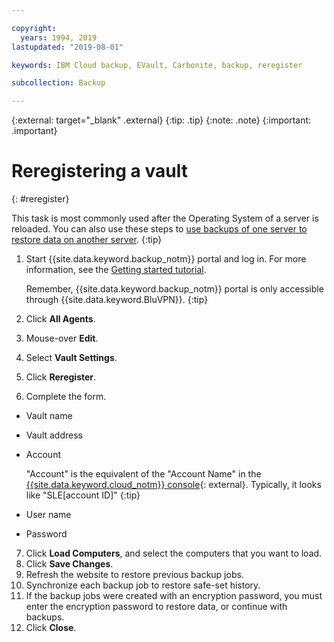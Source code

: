 ```yaml
---

copyright:
  years: 1994, 2019
lastupdated: "2019-08-01"

keywords: IBM Cloud backup, EVault, Carbonite, backup, reregister

subcollection: Backup

---
```

{:external: target="_blank" .external}
{:tip: .tip}
{:note: .note}
{:important: .important}

# Reregistering a vault
{: #reregister}

This task is most commonly used after the Operating System of a server is reloaded. You can also use these steps to [use backups of one server to restore data on another server](/docs/infrastructure/Backup?topic=Backup-restorefromotherVSI).
{:tip}

1. Start {{site.data.keyword.backup_notm}} portal and log in. For more information, see the [Getting started tutorial](/docs/infrastructure/Backup?topic=Backup-getting-started#getting-started).

   Remember, {{site.data.keyword.backup_notm}} portal is only accessible through {{site.data.keyword.BluVPN}}.
   {:tip}
2. Click **All Agents**.
3. Mouse-over **Edit**.
4. Select **Vault Settings**.
5. Click **Reregister**.
6. Complete the form.
  - Vault name
  - Vault address
  - Account

    "Account" is the equivalent of the "Account Name" in the [{{site.data.keyword.cloud_notm}} console](https://{DomainName}/classic/storage/backup){: external}. Typically, it looks like "SLE[account ID]"
    {:tip}
  - User name
  - Password
7. Click **Load Computers**, and select the computers that you want to load.
8. Click **Save Changes**.
9. Refresh the website to restore previous backup jobs.
10. Synchronize each backup job to restore safe-set history.
11. If the backup jobs were created with an encryption password, you must enter the encryption password to restore data, or continue with backups.
12. Click **Close**.
